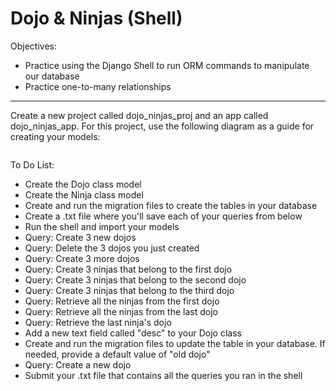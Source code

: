 <h1>Dojo & Ninjas (Shell)</h1>

<p>Objectives:</p>
<ul>
    <li>Practice using the Django Shell to run ORM commands to manipulate our database</li>
    <li>Practice one-to-many relationships</li>
</ul>

<hr>

<p>Create a new project called dojo_ninjas_proj and an app called dojo_ninjas_app. For this project, use the following diagram as a guide for creating your models:</p>

<img src=""/>

<p>To Do List:</p>
<ul>
    <li>Create the Dojo class model</li>
    <li>Create the Ninja class model</li>
    <li>Create and run the migration files to create the tables in your database</li>
    <li>Create a .txt file where you'll save each of your queries from below</li>
    <li>Run the shell and import your models</li>
    <li>Query: Create 3 new dojos</li>
    <li>Query: Delete the 3 dojos you just created</li>
    <li>Query: Create 3 more dojos</li>
    <li>Query: Create 3 ninjas that belong to the first dojo</li>
    <li>Query: Create 3 ninjas that belong to the second dojo</li>
    <li>Query: Create 3 ninjas that belong to the third dojo</li>
    <li>Query: Retrieve all the ninjas from the first dojo</li>
    <li>Query: Retrieve all the ninjas from the last dojo</li>
    <li>Query: Retrieve the last ninja's dojo</li>
    <li>Add a new text field called "desc" to your Dojo class</li>
    <li>Create and run the migration files to update the table in your database. If needed, provide a default value of "old dojo"</li>
    <li>Query: Create a new dojo</li>
    <li>Submit your .txt file that contains all the queries you ran in the shell</li>
</ul>


